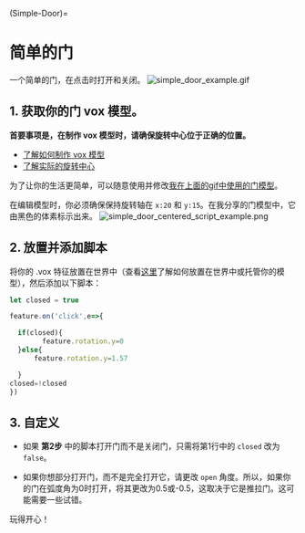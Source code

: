 (Simple-Door)=
# 简单的门

一个简单的门，在点击时打开和关闭。
![simple_door_example.gif](https://wiki.cryptovoxels.com/simple_door_example.gif)

## 1. 获取你的门 vox 模型。

**首要事项是，在制作 vox 模型时，请确保旋转中心位于正确的位置。**

- [了解如何制作 vox 模型](https://wiki.cryptovoxels.com/Parcels/Make-Vox-Model)
- [了解实际的旋转中心](https://wiki.cryptovoxels.com/Scripting/Animation-API#center-of-rotation)

为了让你的生活更简单，可以随意使用并修改[我在上面的gif中使用的门模型](https://wiki.cryptovoxels.com/door_edited_centered.vox)。

在编辑模型时，你必须确保保持旋转轴在 `x:20` 和 `y:15`。在我分享的门模型中，它由黑色的体素标示出来。
![simple_door_centered_script_example.png](https://wiki.cryptovoxels.com/simple_door_centered_script_example.png)

## 2. 放置并添加脚本

将你的 .vox 特征放置在世界中（查看[这里](https://wiki.cryptovoxels.com/Parcels/Make-Vox-Model)了解如何放置在世界中或托管你的模型），然后添加以下脚本：
```js
let closed = true

feature.on('click',e=>{

  if(closed){
  		feature.rotation.y=0
  }else{
      feature.rotation.y=1.57   

  }
closed=!closed
})
```

## 3. 自定义
- 如果 **第2步** 中的脚本打开门而不是关闭门，只需将第1行中的 `closed` 改为 `false`。

- 如果你想部分打开门，而不是完全打开它，请更改 `open` 角度。所以，如果你的门在弧度角为0时打开，将其更改为0.5或-0.5，这取决于它是推拉门。这可能需要一些试错。

玩得开心！